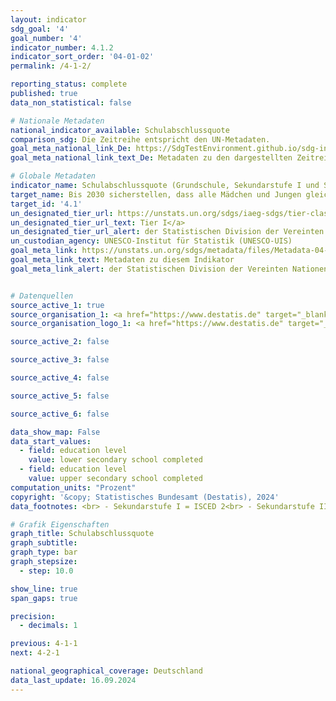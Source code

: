 ```yaml
---
layout: indicator    
sdg_goal: '4'    
goal_number: '4'    
indicator_number: 4.1.2    
indicator_sort_order: '04-01-02'    
permalink: /4-1-2/    

reporting_status: complete    
published: true    
data_non_statistical: false    

# Nationale Metadaten    
national_indicator_available: Schulabschlussquote    
comparison_sdg: Die Zeitreihe entspricht den UN-Metadaten.    
goal_meta_national_link_De: https://SdgTestEnvironment.github.io/sdg-indicators/public/MetaDe/4.1.2.pdf
goal_meta_national_link_text_De: Metadaten zu den dargestellten Zeitreihen    

# Globale Metadaten    
indicator_name: Schulabschlussquote (Grundschule, Sekundarstufe I und Sekundarstufe II)    
target_name: Bis 2030 sicherstellen, dass alle Mädchen und Jungen gleichberechtigt eine kostenlose und hochwertige Grund- und Sekundarschulbildung abschließen, die zu brauchbaren und effektiven Lernergebnissen führt    
target_id: '4.1'    
un_designated_tier_url: https://unstats.un.org/sdgs/iaeg-sdgs/tier-classification/'    
un_designated_tier_url_text: Tier I</a>    
un_designated_tier_url_alert: der Statistischen Division der Vereinten Nationen    
un_custodian_agency: UNESCO-Institut für Statistik (UNESCO-UIS)    
goal_meta_link: https://unstats.un.org/sdgs/metadata/files/Metadata-04-01-02.pdf    
goal_meta_link_text: Metadaten zu diesem Indikator    
goal_meta_link_alert: der Statistischen Division der Vereinten Nationen    


# Datenquellen
source_active_1: true
source_organisation_1: <a href="https://www.destatis.de" target="_blank"> Statistisches Bundesamt (Destatis) </a>
source_organisation_logo_1: <a href="https://www.destatis.de" target="_blank"><img src="https://sdg-indikatoren.de/public/OrgImgDe/destatis.png" alt="Logo destatis" style="height:60px; width:148px"/></a>

source_active_2: false

source_active_3: false

source_active_4: false

source_active_5: false

source_active_6: false

data_show_map: False    
data_start_values:
  - field: education level
    value: lower secondary school completed
  - field: education level
    value: upper secondary school completed    
computation_units: "Prozent"    
copyright: '&copy; Statistisches Bundesamt (Destatis), 2024'    
data_footnotes: <br> - Sekundarstufe I = ISCED 2<br> - Sekundarstufe II = ISCED 3<br>• Nachgewiesen werden alle Personen, die mindestens über einen Abschluss dieser ISCED-Stufen verfügen.<br>•  Im Primarbereich (ISCED 1) wird mit der Versetzung in die 5te Klassenstufe kein formaler Abschluss erworben. Eine Messung über die Beteiligung im Sekundarbereich I, ist durch die in Deutschland geltende Schulpflicht nicht sinvoll.<br>• Die Daten basieren auf einer Sonderauswertung und sind nicht öffentlich zugänglich.    

# Grafik Eigenschaften    
graph_title: Schulabschlussquote
graph_subtitle:     
graph_type: bar
graph_stepsize:
  - step: 10.0    

show_line: true
span_gaps: true

precision:
  - decimals: 1    

previous: 4-1-1    
next: 4-2-1    

national_geographical_coverage: Deutschland    
data_last_update: 16.09.2024    
---
```


<span></span>
